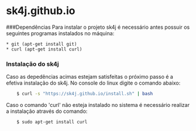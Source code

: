 # sk4j.github.io

###Dependências
Para instalar o projeto sk4j é necessário antes possuir os seguintes programas instalados no máquina:

    * git (apt-get install git)
    * curl (apt-get install curl)

### Instalação do sk4j
Caso as depedências acimas estejam satisfeitas o próximo passo é a efetiva instalação do sk4j. No console do linux digite o comando abaixo:
```bash
    $ curl -s "https://sk4j.github.io/install.sh" | bash
```
Caso o comando 'curl' não esteja instalado no sistema é necessário realizar a instalação através do comando:
```bash
    $ sudo apt-get install curl
```
